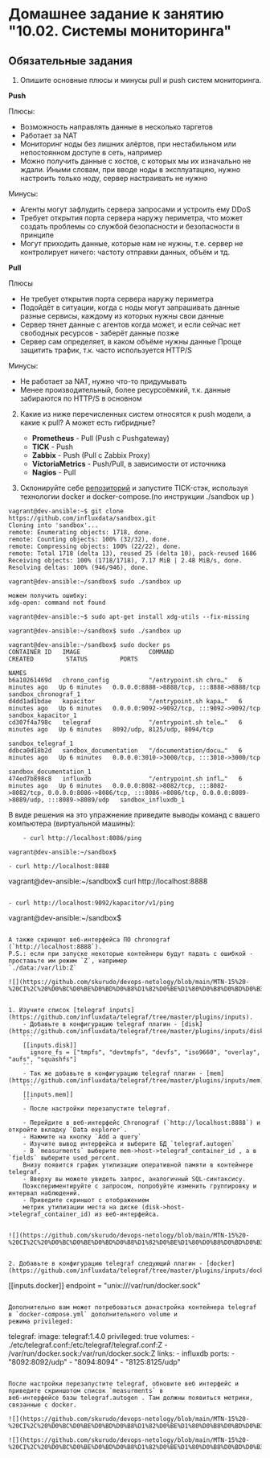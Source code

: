 # Домашнее задание к занятию "10.02. Системы мониторинга"

## Обязательные задания

1. Опишите основные плюсы и минусы pull и push систем мониторинга.

**Push**

Плюсы:
* Возможность направлять данные в несколько таргетов
* Работает за NAT
* Мониторинг ноды без лишних алёртов, при нестабильном или непостоянном доступе в сеть, например
* Можно получить данные с хостов, с которых мы их изначально не ждали. Иными словам, при вводе ноды в эксплуатацию, нужно настроить только ноду, сервер настраивать не нужно

Минусы:
* Агенты могут зафлудить сервера запросами и устроить ему DDoS
* Требует открытия порта сервера наружу периметра, что может создать проблемы со службой безопасности и безопасности в принципе
* Могут приходить данные, которые нам не нужны, т.е. сервер не контролирует ничего: частоту отправки данных, объём и тд.

**Pull**

Плюсы
* Не требует открытия порта сервера наружу периметра
* Подойдёт в ситуации, когда с ноды могут запрашивать данные разные сервисы, каждому из которых нужны свои данные
* Сервер тянет данные с агентов когда может, и если сейчас нет свободных ресурсов - заберёт данные позже
* Сервер сам определяет, в каком объёме нужны данные
Проще защитить трафик, т.к. часто используется HTTP/S

Минусы:
* Не работает за NAT, нужно что-то придумывать
* Менее производительный, более ресурсоёмкий, т.к. данные забираются по HTTP/S в основном

2. Какие из ниже перечисленных систем относятся к push модели, а какие к pull? А может есть гибридные?

    - **Prometheus** - Pull (Push с Pushgateway)
    - **TICK** - Push
    - **Zabbix** - Push (Pull с Zabbix Proxy)
    - **VictoriaMetrics** - Push/Pull, в зависимости от источника
    - **Nagios** - Pull

3. Склонируйте себе [репозиторий](https://github.com/influxdata/sandbox/tree/master) и запустите TICK-стэк, 
используя технологии docker и docker-compose.(по инструкции ./sandbox up )

```
vagrant@dev-ansible:~$ git clone https://github.com/influxdata/sandbox.git
Cloning into 'sandbox'...
remote: Enumerating objects: 1718, done.
remote: Counting objects: 100% (32/32), done.
remote: Compressing objects: 100% (22/22), done.
remote: Total 1718 (delta 13), reused 25 (delta 10), pack-reused 1686
Receiving objects: 100% (1718/1718), 7.17 MiB | 2.48 MiB/s, done.
Resolving deltas: 100% (946/946), done.

vagrant@dev-ansible:~/sandbox$ sudo ./sandbox up

можем получить ошибку: 
xdg-open: command not found

vagrant@dev-ansible:~$ sudo apt-get install xdg-utils --fix-missing

vagrant@dev-ansible:~/sandbox$ sudo ./sandbox up
```

```
vagrant@dev-ansible:~/sandbox$ sudo docker ps
CONTAINER ID   IMAGE                   COMMAND                  CREATED         STATUS         PORTS
                                                                                       NAMES
b6a10261469d   chrono_config           "/entrypoint.sh chro…"   6 minutes ago   Up 6 minutes   0.0.0.0:8888->8888/tcp, :::8888->8888/tcp                                                                                         sandbox_chronograf_1
d4dd1ad1bdae   kapacitor               "/entrypoint.sh kapa…"   6 minutes ago   Up 6 minutes   0.0.0.0:9092->9092/tcp, :::9092->9092/tcp                                                                                         sandbox_kapacitor_1
cd307f4a798c   telegraf                "/entrypoint.sh tele…"   6 minutes ago   Up 6 minutes   8092/udp, 8125/udp, 8094/tcp
                                                                                       sandbox_telegraf_1
ddbca0d18b2d   sandbox_documentation   "/documentation/docu…"   6 minutes ago   Up 6 minutes   0.0.0.0:3010->3000/tcp, :::3010->3000/tcp
                                                                                       sandbox_documentation_1
474ed7b898c8   influxdb                "/entrypoint.sh infl…"   6 minutes ago   Up 6 minutes   0.0.0.0:8082->8082/tcp, :::8082->8082/tcp, 0.0.0.0:8086->8086/tcp, :::8086->8086/tcp, 0.0.0.0:8089->8089/udp, :::8089->8089/udp   sandbox_influxdb_1
```

В виде решения на это упражнение приведите выводы команд с вашего компьютера (виртуальной машины):

```    
    - curl http://localhost:8086/ping

vagrant@dev-ansible:~/sandbox$
```        
    - curl http://localhost:8888

vagrant@dev-ansible:~/sandbox$ curl http://localhost:8888
<!DOCTYPE html><html><head><link rel="stylesheet" href="/index.c708214f.css"><meta http-equiv="Content-type" content="text/html; charset=utf-8"><title>Chronograf</title><link rel="icon shortcut" href="/favicon.70d63073.ico"></head><body> <div id="react-root" data-basepath=""></div> <script type="module" src="/index.e81b88ee.js"></script><script src="/index.a6955a67.js" nomodule="" defer></script> </body></html>
```    

```    
    - curl http://localhost:9092/kapacitor/v1/ping

vagrant@dev-ansible:~/sandbox$
```

А также скриншот веб-интерфейса ПО chronograf (`http://localhost:8888`). 
P.S.: если при запуске некоторые контейнеры будут падать с ошибкой - проставьте им режим `Z`, например
`./data:/var/lib:Z`

![](https://github.com/skurudo/devops-netology/blob/main/MTN-15%20-%20CI%2C%20%D0%BC%D0%BE%D0%BD%D0%B8%D1%82%D0%BE%D1%80%D0%B8%D0%BD%D0%B3%20%D0%B8%20%D1%83%D0%BF%D1%80%D0%B0%D0%B2%D0%BB%D0%B5%D0%BD%D0%B8%D0%B5%20%D0%BA%D0%BE%D0%BD%D1%84%D0%B8%D0%B3%D1%83%D1%80%D0%B0%D1%86%D0%B8%D1%8F%D0%BC%D0%B8/10.02/001.jpg)


1. Изучите список [telegraf inputs](https://github.com/influxdata/telegraf/tree/master/plugins/inputs).
    - Добавьте в конфигурацию telegraf плагин - [disk](https://github.com/influxdata/telegraf/tree/master/plugins/inputs/disk):
    ```
    [[inputs.disk]]
      ignore_fs = ["tmpfs", "devtmpfs", "devfs", "iso9660", "overlay", "aufs", "squashfs"]
    ```
    - Так же добавьте в конфигурацию telegraf плагин - [mem](https://github.com/influxdata/telegraf/tree/master/plugins/inputs/mem):
    ```
    [[inputs.mem]]
    ```
    - После настройки перезапустите telegraf.
 
    - Перейдите в веб-интерфейс Chronograf (`http://localhost:8888`) и откройте вкладку `Data explorer`.
    - Нажмите на кнопку `Add a query`
    - Изучите вывод интерфейса и выберите БД `telegraf.autogen`
    - В `measurments` выберите mem->host->telegraf_container_id , а в `fields` выберите used_percent. 
    Внизу появится график утилизации оперативной памяти в контейнере telegraf.
    - Вверху вы можете увидеть запрос, аналогичный SQL-синтаксису. 
    Поэкспериментируйте с запросом, попробуйте изменить группировку и интервал наблюдений.
    - Приведите скриншот с отображением
    метрик утилизации места на диске (disk->host->telegraf_container_id) из веб-интерфейса.  


![](https://github.com/skurudo/devops-netology/blob/main/MTN-15%20-%20CI%2C%20%D0%BC%D0%BE%D0%BD%D0%B8%D1%82%D0%BE%D1%80%D0%B8%D0%BD%D0%B3%20%D0%B8%20%D1%83%D0%BF%D1%80%D0%B0%D0%B2%D0%BB%D0%B5%D0%BD%D0%B8%D0%B5%20%D0%BA%D0%BE%D0%BD%D1%84%D0%B8%D0%B3%D1%83%D1%80%D0%B0%D1%86%D0%B8%D1%8F%D0%BC%D0%B8/10.02/002.jpg)


2. Добавьте в конфигурацию telegraf следующий плагин - [docker](https://github.com/influxdata/telegraf/tree/master/plugins/inputs/docker):
```
[[inputs.docker]]
  endpoint = "unix:///var/run/docker.sock"
```

Дополнительно вам может потребоваться донастройка контейнера telegraf в `docker-compose.yml` дополнительного volume и 
режима privileged:
```
  telegraf:
    image: telegraf:1.4.0
    privileged: true
    volumes:
      - ./etc/telegraf.conf:/etc/telegraf/telegraf.conf:Z
      - /var/run/docker.sock:/var/run/docker.sock:Z
    links:
      - influxdb
    ports:
      - "8092:8092/udp"
      - "8094:8094"
      - "8125:8125/udp"
```

После настройки перезапустите telegraf, обновите веб интерфейс и приведите скриншотом список `measurments` в 
веб-интерфейсе базы telegraf.autogen . Там должны появиться метрики, связанные с docker.

![](https://github.com/skurudo/devops-netology/blob/main/MTN-15%20-%20CI%2C%20%D0%BC%D0%BE%D0%BD%D0%B8%D1%82%D0%BE%D1%80%D0%B8%D0%BD%D0%B3%20%D0%B8%20%D1%83%D0%BF%D1%80%D0%B0%D0%B2%D0%BB%D0%B5%D0%BD%D0%B8%D0%B5%20%D0%BA%D0%BE%D0%BD%D1%84%D0%B8%D0%B3%D1%83%D1%80%D0%B0%D1%86%D0%B8%D1%8F%D0%BC%D0%B8/10.02/003.jpg)

![](https://github.com/skurudo/devops-netology/blob/main/MTN-15%20-%20CI%2C%20%D0%BC%D0%BE%D0%BD%D0%B8%D1%82%D0%BE%D1%80%D0%B8%D0%BD%D0%B3%20%D0%B8%20%D1%83%D0%BF%D1%80%D0%B0%D0%B2%D0%BB%D0%B5%D0%BD%D0%B8%D0%B5%20%D0%BA%D0%BE%D0%BD%D1%84%D0%B8%D0%B3%D1%83%D1%80%D0%B0%D1%86%D0%B8%D1%8F%D0%BC%D0%B8/10.02/004.jpg)
